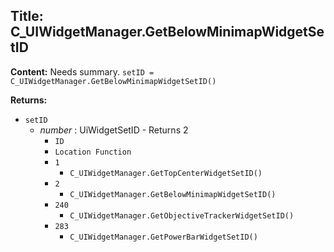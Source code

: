 ## Title: C_UIWidgetManager.GetBelowMinimapWidgetSetID

**Content:**
Needs summary.
`setID = C_UIWidgetManager.GetBelowMinimapWidgetSetID()`

**Returns:**
- `setID`
  - *number* : UiWidgetSetID - Returns 2
    - `ID`
    - `Location Function`
    - `1`
      - `C_UIWidgetManager.GetTopCenterWidgetSetID()`
    - `2`
      - `C_UIWidgetManager.GetBelowMinimapWidgetSetID()`
    - `240`
      - `C_UIWidgetManager.GetObjectiveTrackerWidgetSetID()`
    - `283`
      - `C_UIWidgetManager.GetPowerBarWidgetSetID()`